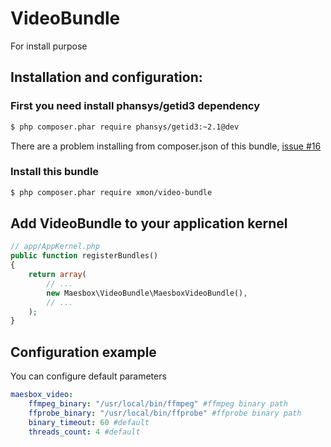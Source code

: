 # VideoBundle
For install purpose

## Installation and configuration:

### First you need install phansys/getid3 dependency
```sh
$ php composer.phar require phansys/getid3:~2.1@dev
```
There are a problem installing from composer.json of this bundle, [issue #16](https://github.com/phansys/GetId3/issues/16)

### Install this bundle
```sh
$ php composer.phar require xmon/video-bundle 
```

## Add VideoBundle to your application kernel
```php
// app/AppKernel.php
public function registerBundles()
{
    return array(
        // ...
        new Maesbox\VideoBundle\MaesboxVideoBundle(),
        // ...
    );
}
```

## Configuration example

You can configure default parameters

```yaml
maesbox_video:
    ffmpeg_binary: "/usr/local/bin/ffmpeg" #ffmpeg binary path
    ffprobe_binary: "/usr/local/bin/ffprobe" #ffprobe binary path
    binary_timeout: 60 #default
    threads_count: 4 #default
```